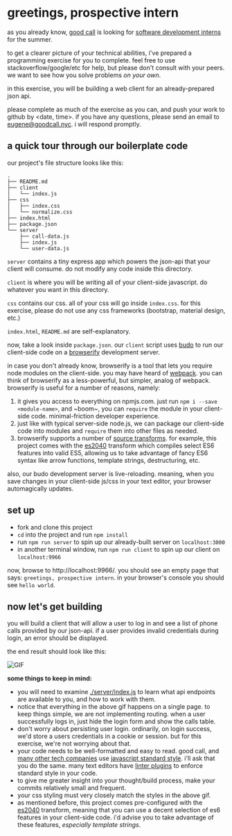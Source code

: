 # greetings, prospective intern

as you already know, [good call](https://goodcall.nyc) is looking for [software development interns](https://gist.github.com/data-doge/99a37c98b7e5339d4189b0b16852e52f) for the summer.

to get a clearer picture of your technical abilities, i've prepared a programming exercise for you to complete. feel free to use stackoverflow/google/etc for help, but please don't consult with your peers. we want to see how you solve problems _on your own_.

in this exercise, you will be building a web client for an already-prepared json api.

please complete as much of the exercise as you can, and push your work to github by <date, time>. if you have any questions, please send an email to eugene@goodcall.nyc. i will respond promptly.

## a quick tour through our boilerplate code

our project's file structure looks like this:

```
.
├── README.md
├── client
│   └── index.js
├── css
│   ├── index.css
│   └── normalize.css
├── index.html
├── package.json
└── server
    ├── call-data.js
    ├── index.js
    └── user-data.js
```

`server` contains a tiny express app which powers the json-api that your client will consume. do not modify any code inside this directory.

`client` is where you will be writing all of your client-side javascript. do whatever you want in this directory.

`css` contains our css. all of your css will go inside `index.css`. for this exercise, please do not use any css frameworks (bootstrap, material design, etc.)

`index.html`, `README.md` are self-explanatory.

now, take a look inside `package.json`. our `client` script uses [budo](https://github.com/mattdesl/budo) to run our client-side code on a [browserify](https://github.com/substack/node-browserify) development server.

in case you don't already know, browserify is a tool that lets you require node modules on the client-side. you may have heard of [webpack](https://github.com/webpack/webpack). you can think of browserify as a less-powerful, but simpler, analog of webpack. browserify is  useful for a number of reasons, namely:

1. it gives you access to everything on npmjs.com. just run `npm i --save <module-name>`, and \~boom\~, you can `require` the module in your client-side code. minimal-friction developer experience.
2. just like with typical server-side node.js, we can package our client-side code into modules and `require` them into other files as needed.
3. browserify supports a number of [source transforms](https://github.com/substack/node-browserify/wiki/list-of-transforms). for example, this project comes with the [es2040](https://github.com/ahdinosaur/es2040) transform which compiles select ES6 features into valid ES5, allowing us to take advantage of fancy ES6 syntax like arrow functions, template strings, destructuring, etc.

also, our budo development server is live-reloading. meaning, when you save changes in your client-side js/css in your text editor, your browser automagically updates.

## set up

- fork and clone this project
- `cd` into the project and run `npm install`
- run `npm run server` to spin up our already-built server on `localhost:3000`
- in another terminal window, run `npm run client` to spin up our client on `localhost:9966`

now, browse to http://localhost:9966/. you should see an empty page that says: `greetings, prospective intern`. in your browser's console you should see `hello world`.

## now let's get building

you will build a client that will allow a user to log in and see a list of phone calls provided by our json-api. if a user provides invalid credentials during login, an error should be displayed.

the end result should look like this:

![GIF](http://g.recordit.co/IBM8wHkWaF.gif)

**some things to keep in mind:**

- you will need to examine [./server/index.js](./server/index.js) to learn what api endpoints are available to you, and how to work with them.
- notice that everything in the above gif happens on a single page. to keep things simple, we are not implementing routing. when a user successfully logs in, just hide the login form and show the calls table.
- don't worry about persisting user login. ordinarily, on login success, we'd store a users credentials in a cookie or session. but for this exercise, we're not worrying about that.
- your code needs to be well-formatted and easy to read. good call, and [many other tech companies](https://standardjs.com/#who-uses-javascript-standard-style) use [javascript standard style](https://standardjs.com). i'll ask that you do the same. many text editors have [linter plugins](https://github.com/feross/standard#are-there-text-editor-plugins) to enforce standard style in your code.
- to give me greater insight into your thought/build process, make your commits relatively small and frequent.
- your css styling must very closely match the styles in the above gif.
- as mentioned before, this project comes pre-configured with the [es2040](https://github.com/ahdinosaur/es2040) transform, meaning that you can use a decent selection of es6 features in your client-side code. i'd advise you to take advantage of these features, _especially template strings_.
